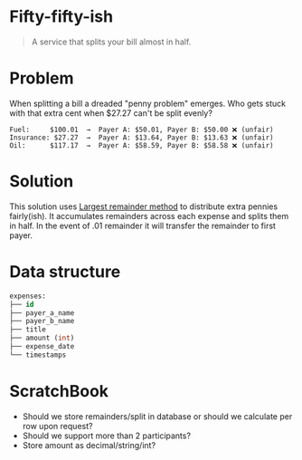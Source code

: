 # Fifty-fifty-ish

> A service that splits your bill almost in half.

# Problem
When splitting a bill a dreaded "penny problem" emerges. Who gets stuck with that extra cent when $27.27 can't be split evenly?
```
Fuel:     $100.01  →  Payer A: $50.01, Payer B: $50.00 ❌ (unfair)
Insurance: $27.27  →  Payer A: $13.64, Payer B: $13.63 ❌ (unfair) 
Oil:      $117.17  →  Payer A: $58.59, Payer B: $58.58 ❌ (unfair)
```

# Solution
This solution uses [Largest remainder method](https://electowiki.org/wiki/Largest_remainder_method) to distribute extra pennies fairly(ish).
It accumulates remainders across each expense and splits them in half. In the event of .01 remainder it will transfer the remainder to first payer. 


# Data structure

```sql
expenses:
├── id
├── payer_a_name
├── payer_b_name
├── title
├── amount (int)  
├── expense_date
└── timestamps
```

# ScratchBook 

- Should we store remainders/split in database or should we calculate per row upon request? 
- Should we support more than 2 participants?
- Store amount as decimal/string/int?
